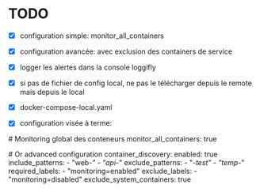 # TODO

- [x] configuration simple: monitor_all_containers
- [x] configuration avancée: avec exclusion des containers de service
- [x] logger les alertes dans la console loggifly
- [x] si pas de fichier de config local, ne pas le télécharger depuis le remote mais depuis le local
- [x] docker-compose-local.yaml

- [x] configuration visée à terme:

\# Monitoring global des conteneurs
monitor_all_containers: true

\# Or advanced configuration
container_discovery:
  enabled: true
  include_patterns:
    - "web-*"
    - "api-*"
  exclude_patterns:
    - "*-test"
    - "temp-*"
  required_labels:
    - "monitoring=enabled"
  exclude_labels:
    - "monitoring=disabled"
  exclude_system_containers: true
